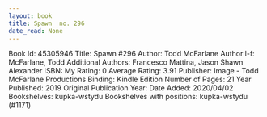 ```yaml
---
layout: book
title: Spawn  no. 296
date_read: None
---
```


Book Id: 45305946
Title: Spawn #296
Author: Todd McFarlane
Author l-f: McFarlane, Todd
Additional Authors: Francesco Mattina, Jason Shawn Alexander
ISBN: 
My Rating: 0
Average Rating: 3.91
Publisher: Image - Todd McFarlane Productions
Binding: Kindle Edition
Number of Pages: 21
Year Published: 2019
Original Publication Year: 
Date Added: 2020/04/02
Bookshelves: kupka-wstydu
Bookshelves with positions: kupka-wstydu (#1171)

